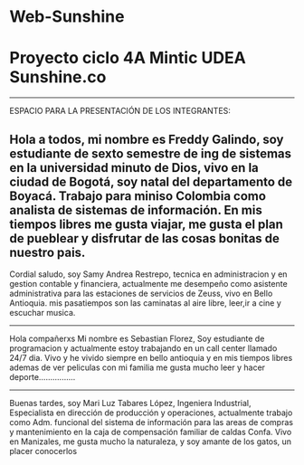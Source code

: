 # Web-Sunshine
# Proyecto ciclo 4A Mintic UDEA Sunshine.co
---------------------------------------------------------------------------------------------------------------------

ESPACIO PARA LA PRESENTACIÓN DE LOS INTEGRANTES:

Hola a todos, mi nombre es Freddy Galindo, soy estudiante de sexto semestre de ing de sistemas en la universidad minuto de Dios, vivo en la ciudad de Bogotá, soy natal del departamento de Boyacá. Trabajo para miniso Colombia como analista de sistemas  de información. En mis tiempos libres me gusta viajar, me gusta el plan de pueblear y disfrutar de las cosas bonitas de 
nuestro pais. 
---------------------------------------------------------------------------------------------------------------------


Cordial saludo, soy Samy Andrea Restrepo, tecnica en administracion y en gestion contable y financiera, actualmente me desempeño como asistente administrativa para las estaciones de servicios de Zeuss, vivo en Bello Antioquia. mis pasatiempos son las caminatas al aire libre, leer,ir a cine y escuchar musica.

---------------------------------------------------------------------------------------------------------------------

Hola compañerxs
Mi nombre es Sebastian Florez, Soy estudiante de programacion y actualmente estoy trabajando en un call center llamado 24/7 dia.
Vivo y he vivido siempre en bello antioquia y en mis tiempos libres ademas de ver peliculas con mi familia me gusta mucho leer y hacer deporte................

-----------------------------------------------------------------------------------------------------------------------------------------
Buenas tardes, soy Mari Luz Tabares López, Ingeniera Industrial, Especialista en dirección de producción y operaciones, actualmente trabajo como Adm. funcional del sistema de información para las areas de compras y mantenimiento en la caja de compensación familiar de caldas Confa. Vivo en Manizales, me gusta mucho la naturaleza, y soy amante de los gatos, un placer conocerlos
